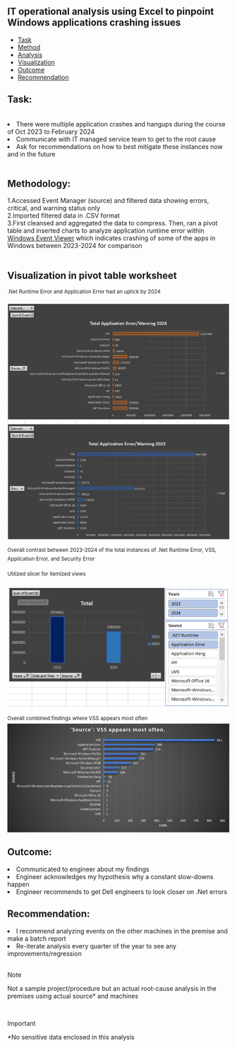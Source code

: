## IT operational analysis using Excel to pinpoint Windows applications crashing issues
- [Task](#task)
- [Method](#method)
- [Analysis](#analysis)
- [Visualization](#visualization)
- [Outcome](#outcome)
- [Recommendation](#recommendation)
## Task:
<br>
<li>There were multiple application crashes and hangups during the course of Oct 2023 to February 2024</li>
<li>Communicate with IT managed service team to get to the root cause</li>
<li>Ask for recommendations on how to best mitigate these instances now and in the future</li>
<br>

## Methodology:
1.Accessed Event Manager (source) and filtered data showing errors, critical, and warning status only
<br>
2.Imported filtered data in .CSV format
<br>
3.First cleansed and aggregated the data to compress. Then, ran a pivot table and inserted charts to analyze application runtime error within [Windows Event Viewer](https://learn.microsoft.com/en-us/shows/inside/event-viewer) which indicates crashing of some of the apps in Windows between 2023-2024 for comparison<br>
<br>
## Visualization in pivot table worksheet
<sup>.Net Runtime Error and Application Error had an uptick by 2024</sup>

![Snip](https://github.com/princ3Cr0w/Excel_Functions/blob/main/Screenshot%202024-02-15%20105310.png)

<sup>Overall contrast between 2023-2024 of the total instances of .Net Runtime Error, VSS, Application Error, and Security Error</sup>
<br>

<sup>Utilized slicer for itemized views</sup>
  
![Snip](https://github.com/princ3Cr0w/Excel_Functions/blob/main/Screenshot%202024-02-15%20121600.png)

<sup>Overall combined findings where VSS appears most often</sup>
![Snip](https://github.com/princ3Cr0w/Excel_Functions/blob/main/Screenshot%202024-02-16%20103957.png)

## Outcome:
<li>Communicated to engineer about my findings</li>
<li>Engineer acknowledges my hypothesis why a constant slow-downs happen</li>
<li>Engineer recommends to get Dell engineers to look closer on .Net errors</li>


## Recommendation:
<li>I recommend analyzing events on the other machines in the premise and make a batch report</li>
<li>Re-iterate analysis every quarter of the year to see any improvements/regression</li>
<br>

>[!NOTE]
> Not a sample project/procedure but an actual root-cause analysis in the premises using actual source* and machines
<br>

>[!Important]
>*No sensitive data enclosed in this analysis

